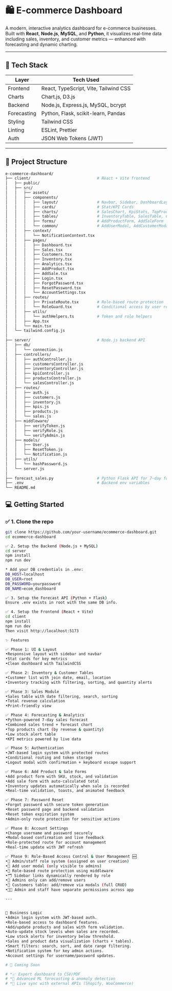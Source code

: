 # 🛍️ E-commerce Dashboard

A modern, interactive analytics dashboard for e-commerce businesses. Built with **React**, **Node.js**, **MySQL**, and **Python**, it visualizes real-time data including sales, inventory, and customer metrics — enhanced with forecasting and dynamic charting.

---

## 🚀 Tech Stack

| Layer       | Tech Used                                 |
|-------------|--------------------------------------------|
| Frontend    | React, TypeScript, Vite, Tailwind CSS      |
| Charts      | Chart.js, D3.js                            |
| Backend     | Node.js, Express.js, MySQL, bcrypt         |
| Forecasting | Python, Flask, scikit-learn, Pandas        |
| Styling     | Tailwind CSS                               |
| Linting     | ESLint, Prettier                           |
| Auth        | JSON Web Tokens (JWT)                      |

---

## 📁 Project Structure

```bash
e-commerce-dashboard/
├── client/                             # React + Vite frontend
│   ├── public/
│   ├── src/
│   │   ├── assets/
│   │   ├── components/
│   │   │   ├── layout/                 # Navbar, Sidebar, DashboardLayout
│   │   │   ├── cards/                  # Stat/KPI Cards
│   │   │   ├── charts/                 # SalesChart, KpiStats, TopProductsChart
│   │   │   ├── tables/                 # InventoryTable, SalesTable, CustomerTable
│   │   │   ├── forms/                  # AddProductForm, AddSaleForm
│   │   │   └── common/                 # AddUserModal, AddCustomerModal, DeleteCustomerModal
│   │   ├── context/
│   │   │   └── NotificationContext.tsx
│   │   ├── pages/
│   │   │   ├── Dashboard.tsx
│   │   │   ├── Sales.tsx
│   │   │   ├── Customers.tsx
│   │   │   ├── Inventory.tsx
│   │   │   ├── Analytics.tsx
│   │   │   ├── AddProduct.tsx
│   │   │   ├── AddSale.tsx
│   │   │   ├── Login.tsx
│   │   │   ├── ForgotPassword.tsx
│   │   │   ├── ResetPassword.tsx
│   │   │   └── AccountSettings.tsx
│   │   ├── routes/
│   │   │   ├── PrivateRoute.tsx        # Role-based route protection
│   │   │   └── RoleGuard.tsx           # Conditional access by user role
│   │   ├── utils/
│   │   │   └── authHelpers.ts          # Token and role helpers
│   │   ├── App.tsx
│   │   └── main.tsx
│   └── tailwind.config.js
│
├── server/                             # Node.js backend API
│   ├── db/
│   │   └── connection.js
│   ├── controllers/
│   │   ├── authController.js
│   │   ├── customersController.js
│   │   ├── inventoryController.js
│   │   ├── kpiController.js
│   │   ├── productsController.js
│   │   └── salesController.js
│   ├── routes/
│   │   ├── auth.js
│   │   ├── customers.js
│   │   ├── inventory.js
│   │   ├── kpis.js
│   │   ├── products.js
│   │   └── sales.js
│   ├── middleware/
│   │   ├── verifyToken.js
│   │   ├── verifyRole.js
│   │   └── verifyAdmin.js
│   ├── models/
│   │   ├── User.js
│   │   ├── ResetToken.js
│   │   └── Notification.js
│   ├── utils/
│   │   └── hashPassword.js
│   └── server.js
│
├── forecast_sales.py                   # Python Flask API for 7-day forecast
├── .env                                # Backend env variables
└── README.md
```

## 💻 Getting Started

### ✅ 1. Clone the repo

```bash
git clone https://github.com/your-username/ecommerce-dashboard.git
cd ecommerce-dashboard

✅ 2. Setup the Backend (Node.js + MySQL)
cd server
npm install
npm run dev

* Add your DB credentials in .env:
DB_HOST=localhost
DB_USER=root
DB_PASSWORD=yourpassword
DB_NAME=ecom_dashboard

✅ 3. Setup the Forecast API (Python + Flask)
Ensure .env exists in root with the same DB info.

✅ 4. Setup the Frontend (React + Vite)
cd client
npm install
npm run dev
Then visit http://localhost:5173

✨ Features

✅ Phase 1: UI & Layout
•Responsive layout with sidebar and navbar
•Stat cards for key metrics
•Clean dashboard with TailwindCSS

✅ Phase 2: Inventory & Customer Tables
•Customer list with join date, email, location
•Inventory tracking with filtering, sorting, and quantity alerts

✅ Phase 3: Sales Module
•Sales table with date filtering, search, sorting
•Total revenue calculation
•Print-friendly view

✅ Phase 4: Forecasting & Analytics
•Python-powered 7-day sales forecast
•Combined sales trend + forecast chart
•Top products chart (by revenue & quantity)
•Low stock alert table
•KPI metrics powered by live data

✅ Phase 5: Authentication
•JWT-based login system with protected routes
•Conditional routing and token storage
•Logout modal with confirmation + keyboard escape support

✅ Phase 6: Add Product & Sale Forms
•Add product form with SKU, stock, and validation
•Add sale form with auto-calculated total
•Inventory updates automatically when sale is recorded
•Real-time validation, toasts, and animated feedback

✅ Phase 7: Password Reset
•Forgot password with secure token generation
•Reset password page and backend validation
•Reset token expiration system
•Admin-only route protection for sensitive actions

✅ Phase 8: Account Settings
•Change username and password securely
•Modal-based confirmation and live feedback
•Role-protected route for account management
•Real-time update with JWT refresh

✅ Phase 9: Role-Based Access Control & User Management 🆕
•🔐 Admin/staff role system (assigned on user creation)
•👥 Add user modal (only visible to admins)
•🧾 Role-based route protection using middleware
•🗂 Sidebar links dynamically rendered by role
•👤 Admins only can add/remove users
•👥 Customers table: add/remove via modals (full CRUD)
•🧑‍💻 Admin and staff have separate permissions across app

---


🧠 Business Logic
•Admin login system with JWT-based auth.
•Role-based access to dashboard features.
•Add/update products and sales with form validation.
•Auto-update stock levels when sales are recorded.
•Low stock alerts for inventory below threshold.
•Sales and product data visualization (charts + tables).
•Smart filters: search, sort, and date range filtering.
•Notification system for key admin actions.
•Account settings for username/password updates.

# 🧠 Coming Soon

# *📈 Export dashboard to CSV/PDF
# *🤖 Advanced ML forecasting & anomaly detection
# *🔄 Live sync with external APIs (Shopify, WooCommerce)







